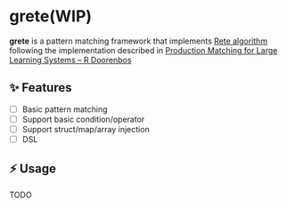 # grete(WIP)
  **grete** is a pattern matching framework that implements [Rete algorithm](https://en.wikipedia.org/wiki/Rete_algorithm) following the implementation described in [Production Matching for Large Learning Systems – R Doorenbos](http://reports-archive.adm.cs.cmu.edu/anon/1995/CMU-CS-95-113.pdf)

## ✨ Features
- [ ] Basic pattern matching
- [ ] Support basic condition/operator
- [ ] Support struct/map/array injection
- [ ] DSL

## ⚡ Usage
TODO
